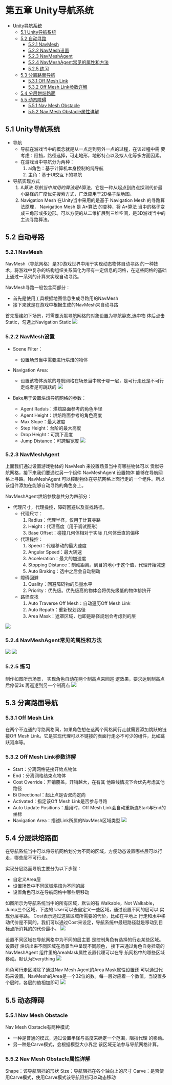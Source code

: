 # 第五章 Unity导航系统

- [Unity导航系统](#unity导航系统)
  - [5.1 Unity导航系统](#51-unity导航系统)
  - [5.2 自动寻路](#52-自动寻路)
    - [5.2.1 NavMesh](#521-navmesh)
    - [5.2.2 NavMesh设置](#522-navmesh设置)
    - [5.2.3 NavMeshAgent](#523-navmeshagent)
    - [5.2.4 NavMeshAgent常见的属性和方法](#524-navmeshagent常见的属性和方法)
    - [5.2.5 练习](#525-练习)
  - [5.3 分离路面导航](#53-分离路面导航)
    - [5.3.1 Off Mesh Link](#531-off-mesh-link)
    - [5.3.2 Off Mesh Link参数详解](#532-off-mesh-link参数详解)
  - [5.4 分层烘焙路面](#54-分层烘焙路面)
  - [5.5 动态障碍](#55-动态障碍)
    - [5.5.1 Nav Mesh Obstacle](#551-nav-mesh-obstacle)
    - [5.5.2 Nav Mesh Obstacle属性详解](#552-nav-mesh-obstacle属性详解)


## 5.1 Unity导航系统
* 导航 
  * 导航在游戏当中的概念就是从一点走到另外一点的过程，在该过程中需 要考虑：阻挡，路径选择，可走地形，地形特点以及拟人化等多方面因素。
  * 在游戏当中导航分为两种：
    1. ai角色：基于计算机本身控制的纯导航
    2. 主角：基于UI交互下的导航
* 导航实现方式
  1. A*算法 导航当中常用的算法是A*算法，它是一种从起点到终点探测代价最 小路径的广度优先搜索方式，广泛应用于2D格子型地图。
  2. Navigation Mesh 在Unity当中采用的是基于 Navigation Mesh 的寻路算法原理， Navigation Mesh 是 A\*算法 的变种，将 A\*算法 当中的格子变成三角形或多边形。可以方便的从二维扩展到三维空间，是3D游戏当中的主流寻路算法。



## 5.2 自动寻路

### 5.2.1 NavMesh
NavMesh（导航网格）是3D游戏世界中用于实现动态物体自动寻路 的一种技术，将游戏中复杂的结构组织关系简化为带有一定信息的网格，在这些网格的基础上通过一系列的计算来实现自动寻路。

NavMesh寻路一般包含两部分：
* 首先是使用工具根据地图信息生成寻路用的NavMesh
* 接下来就是在游戏中根据生成的NavMesh来自动寻路

首先搭建如下场景，将需要贡献导航网格的对象设置为导航静态,选中物 体后点击Static，勾选上Navigation Static
![](iamges/05/5-1%20实现自动寻路.png)

### 5.2.2 NavMesh设置
* Scene Filter：
  * 设置场景当中需要进行烘焙的物体
* Navigation Area:
  * 设置该物体贡献的导航网格在场景当中属于哪一层，是可行走还是不可行走或者是可跳跃的
![](iamges/05/5-2%20nav%20mesh%20设置-1.png)

* Bake用于设置烘焙导航网格的参数： 
  * Agent Raduis：烘焙路面参考的角色半径 
  * Agent Height：烘焙路面参考的角色高度 
  * Max Slope：最大坡度
  * Step Height：台阶的最大高度 
  * Drop Height：可跳下高度 
  * Jump Distance：可跨越宽度
![](iamges/05/5-3%20nav%20mesh%20设置-2.png)

### 5.2.3 NavMeshAgent
上面我们通过设置游戏物体的 NavMesh 来设置场景当中有哪些物体可以 贡献导航网格，接下来我们要通过另一个组件 NavMeshAgent 设置物体 能够在导航网格上寻路。NavMeshAgent 可以控制物体在导航网格上面行走的一个组件。所以该组件添加在能够自动寻路的角色身上。

NavMeshAgent烘焙参数总共分为四部分：
* 代理尺寸，代理操控，障碍回避以及查找路径。 
  * 代理尺寸：
    1. Radius：代理半径，仅用于计算寻路
    2. Height：代理高度（用于调试图形）
    3.  Base Offset：碰撞几何体相对于实际 几何体垂直的偏移
  * 代理操控：
    1.  Speed：代理移动的最大速度
    2. Angular Speed：最大转速
    3.  Acceleration：最大的加速度
    4. Stopping Distance：制动距离。到目的地小于这个值，代理开始减速
    5. Auto Braking：选中之后会自动制动
  * 障碍回避
    1.  Quality：回避障碍物的质量水平
    2. Priority：优先级。优先级高的物体会将优先级低的物体排挤开
  * 路径查找
    1.  Auto Traverse Off Mesh：自动遍历Off Mesh Link
    2. Auto Repath：重新规划路径
    3.  Area Mask：遮罩区域，也即是路径规划会考虑到的层

![](iamges/05/5-4%20nav%20mesh%20agent%20设置.png)
### 5.2.4 NavMeshAgent常见的属性和方法
![](iamges/05/5-5%20NavMeshAgent常见的属性和方法-1.png)
![](iamges/05/5-6%20NavMeshAgent常见的属性和方法-2.png)

### 5.2.5 练习
制作如图所示场景， 实现角色自动在两个制高点来回巡 逻效果，要求达到制高点后停留3s 再巡逻到另一个制高点
![](iamges/05/5-7%20课堂练习1.gif)

## 5.3 分离路面导航
### 5.3.1 Off Mesh Link 
在两个不连通的寻路网格间，如果角色想在这两个网格间行走就需要添加跳跃的链接Off Mesh Link。它是实现代理可以不链接的表面行走必不可少的组件，比如跳跃河岸等。

### 5.3.2 Off Mesh Link参数详解
* Start：分离网格链接开始点物体 
* End：分离网格结束点物体
* Cost Override：开销覆盖，开销越大，在有其 他路线情况下会优先考虑其他路径
* Bi Directional：起止点是否双向定向 
* Activated：指定该Off Mesh Link是否参与寻路
* Auto Update Positions：启用时，Off Mesh Link会自动重新连Start与End的坐标 
* Navigation Area：描述Link所属的NavMesh区域类型
![](iamges/05/5-7%20offMeshLink.png)

## 5.4 分层烘焙路面
在导航系统当中可以将导航网格划分为不同的区域，方便动态设置哪些层可以行走，哪些层不可行走。

实现分层路面导航主要分为以下步骤：
* 自定义Area层
* 设置场景中不同区域烘焙为不同的层
* 设置角色可以在导航网格中哪些层移动

如图所示为导航系统当中的所有区域，默认的有 Walkable，Not Walkable，Jump三个区域，下边的 User可以去自定义一些区域，通过设置不同的层可以 实现分层寻路。
Cost表示通过这些区域所需要的代价，比如在平地上 行走和水中移动代价是不同的，我们可以通过Cost来设定，导航系统中最短路径就是移动到目标点所消耗的的代价最小。
![](iamges/05/5-8%20Areas.png)

设置不同区域在导航网格中为不同的层主要 是控制角色有选择的行走某些区域。设置好 烘焙出来不同区域在场景当中呈现不同颜色， 接下来通过角色自身挂载的NavMeshAgent 组件里的AreaMask属性设置代理可以在导 航网格中的哪些区域移动。默认为Everything
![](iamges/05/5-9%20AreasMask.png)

角色可行走区域除了通过Nav Mesh Agent的Area Mask属性设置还 可以通过代码来设置。NavMesh的Area是一个32位的数。每一层对应着一个数值，当设置多个层时，各层的值相加即可
![](iamges/05/5-10%20AreasMask代码设置.png)

## 5.5 动态障碍
### 5.5.1 Nav Mesh Obstacle
Nav Mesh Obstacle有两种模式:
* 一种是普通的模式，通过设置半径与高度来确定一个范围，阻挡代理 的移动。
* 另一种是Carve模式，会根据模型大小界定 该区域无法参与导航网格计算。

### 5.5.2 Nav Mesh Obstacle属性详解 
Shape：该导航阻挡的形状 Size：导航阻挡在各个轴向上的尺寸
Carve：是否使用Carve模式，使用Carve模式该导航阻挡可以动态移动
